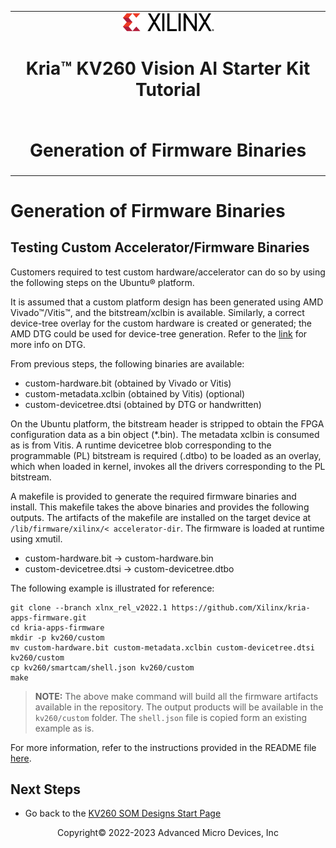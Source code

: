 ﻿<table class="sphinxhide">
 <tr>
   <td align="center"><img src="media/xilinx-logo.png" width="30%"/><h1> Kria&trade; KV260 Vision AI Starter Kit Tutorial</h1>
   </td>
 </tr>
 <tr>
 <td align="center"><h1>Generation of Firmware Binaries</h1>

 </td>
 </tr>
</table>

# Generation of Firmware Binaries

## Testing Custom Accelerator/Firmware Binaries

Customers required to test custom hardware/accelerator can do so by using the following steps on the Ubuntu&reg; platform.

It is assumed that a custom platform design has been generated using AMD
Vivado&trade;/Vitis&trade;, and the bitstream/xclbin is available. Similarly, a correct device-tree overlay for the custom hardware is created or generated; the AMD DTG could be used for device-tree generation. Refer to the [link](https://xilinx-wiki.atlassian.net/wiki/spaces/A/pages/18842279/Build+Device+Tree+Blob) for more info on DTG.

From previous steps, the following binaries are available:

* custom-hardware.bit     (obtained by Vivado or Vitis)
* custom-metadata.xclbin  (obtained by Vitis) (optional)
* custom-devicetree.dtsi  (obtained by DTG or handwritten)

On the Ubuntu platform, the bitstream header is stripped to obtain the FPGA configuration data as a bin object (*.bin). The metadata xclbin is consumed as is from Vitis. A runtime devicetree blob corresponding to the programmable (PL) bitstream is required (.dtbo) to be loaded as an overlay, which when loaded in kernel, invokes all the drivers corresponding to the PL bitstream.

A makefile is provided to generate the required firmware binaries and install.
This makefile takes the above binaries and provides the following outputs. The artifacts of the makefile are installed on the target device at `/lib/firmware/xilinx/< accelerator-dir`. The firmware is loaded at runtime using xmutil.

* custom-hardware.bit    -> custom-hardware.bin
* custom-devicetree.dtsi -> custom-devicetree.dtbo

The following example is illustrated for reference:

```shell
git clone --branch xlnx_rel_v2022.1 https://github.com/Xilinx/kria-apps-firmware.git
cd kria-apps-firmware
mkdir -p kv260/custom
mv custom-hardware.bit custom-metadata.xclbin custom-devicetree.dtsi kv260/custom
cp kv260/smartcam/shell.json kv260/custom
make
```

>**NOTE:** The above make command will build all the firmware artifacts available in the repository. The output products will be available in the `kv260/custom` folder. The `shell.json` file is copied form an existing example as is.

For more information, refer to the instructions provided in the README file [here](https://github.com/Xilinx/kria-apps-firmware/blob/xlnx_rel_v2022.1/README.md).

## Next Steps

* Go back to the [KV260 SOM Designs Start Page](../index)

<p class="sphinxhide" align="center">Copyright&copy; 2022-2023 Advanced Micro Devices, Inc</p>

<!---

Licensed under the Apache License, Version 2.0 (the "License"); you may not use this file except in compliance with the License.

You may obtain a copy of the License at http://www.apache.org/licenses/LICENSE-2.0.

Unless required by applicable law or agreed to in writing, software distributed under the License is distributed on an "AS IS" BASIS, WITHOUT WARRANTIES OR CONDITIONS OF ANY KIND, either express or implied. See the License for the specific language governing permissions and limitations under the License.

-->
